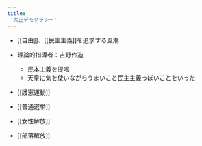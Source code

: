 ```yaml
---
title:
 '大正デモクラシー'
---
```


- [[自由]]、[[民主主義]]を追求する風潮

- 理論的指導者：吉野作造
    - 民本主義を提唱
    - 天皇に気を使いながらうまいこと民主主義っぽいことをいった

- [[護憲運動]]
- [[普通選挙]]
- [[女性解放]]
- [[部落解放]]
